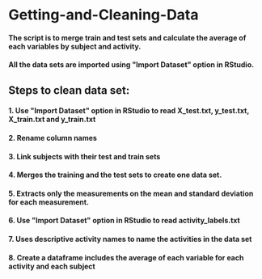 # Getting-and-Cleaning-Data
#### The script is to merge train and test sets and calculate the average of each variables by subject and activity.
#### All the data sets are imported using "Import Dataset" option in RStudio.
## Steps to clean data set: 
#### 1. Use "Import Dataset" option in RStudio to read X_test.txt, y_test.txt, X_train.txt and y_train.txt
#### 2. Rename column names
#### 3. Link subjects with their test and train sets
#### 4. Merges the training and the test sets to create one data set.
#### 5. Extracts only the measurements on the mean and standard deviation for each measurement.
#### 6. Use "Import Dataset" option in RStudio to read activity_labels.txt
#### 7. Uses descriptive activity names to name the activities in the data set
#### 8. Create a dataframe includes the average of each variable for each activity and each subject
